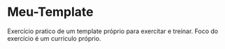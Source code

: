 # Meu-Template
Exercício pratico de um template próprio para exercitar e treinar.
Foco do exercício é um curriculo próprio.
